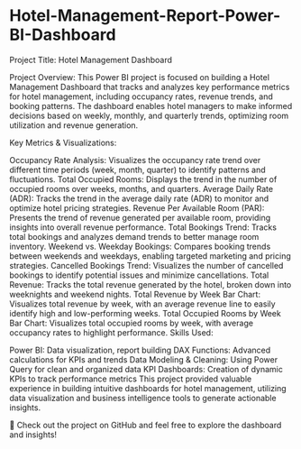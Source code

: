 # Hotel-Management-Report-Power-BI-Dashboard
Project Title: Hotel Management Dashboard

Project Overview: This Power BI project is focused on building a Hotel Management Dashboard that tracks and analyzes key performance metrics for hotel management, including occupancy rates, revenue trends, and booking patterns. The dashboard enables hotel managers to make informed decisions based on weekly, monthly, and quarterly trends, optimizing room utilization and revenue generation.

Key Metrics & Visualizations:

Occupancy Rate Analysis: Visualizes the occupancy rate trend over different time periods (week, month, quarter) to identify patterns and fluctuations.
Total Occupied Rooms: Displays the trend in the number of occupied rooms over weeks, months, and quarters.
Average Daily Rate (ADR): Tracks the trend in the average daily rate (ADR) to monitor and optimize hotel pricing strategies.
Revenue Per Available Room (PAR): Presents the trend of revenue generated per available room, providing insights into overall revenue performance.
Total Bookings Trend: Tracks total bookings and analyzes demand trends to better manage room inventory.
Weekend vs. Weekday Bookings: Compares booking trends between weekends and weekdays, enabling targeted marketing and pricing strategies.
Cancelled Bookings Trend: Visualizes the number of cancelled bookings to identify potential issues and minimize cancellations.
Total Revenue: Tracks the total revenue generated by the hotel, broken down into weeknights and weekend nights.
Total Revenue by Week Bar Chart: Visualizes total revenue by week, with an average revenue line to easily identify high and low-performing weeks.
Total Occupied Rooms by Week Bar Chart: Visualizes total occupied rooms by week, with average occupancy rates to highlight performance.
Skills Used:

Power BI: Data visualization, report building
DAX Functions: Advanced calculations for KPIs and trends
Data Modeling & Cleaning: Using Power Query for clean and organized data
KPI Dashboards: Creation of dynamic KPIs to track performance metrics
This project provided valuable experience in building intuitive dashboards for hotel management, utilizing data visualization and business intelligence tools to generate actionable insights.

🔗 Check out the project on GitHub and feel free to explore the dashboard and insights!
